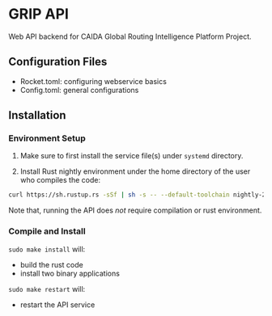 # GRIP API
Web API backend for CAIDA Global Routing Intelligence Platform Project.

## Configuration Files

- Rocket.toml: configuring webservice basics
- Config.toml: general configurations

## Installation

### Environment Setup

1. Make sure to first install the service file(s) under `systemd` directory.

2. Install Rust nightly environment under the home directory of the user who
compiles the code:

``` sh
curl https://sh.rustup.rs -sSf | sh -s -- --default-toolchain nightly-2020-01-01 -y
```

Note that, running the API does *not* require compilation or rust environment.

### Compile and Install

`sudo make install` will:
- build the rust code
- install two binary applications

`sudo make restart` will:
- restart the API service
